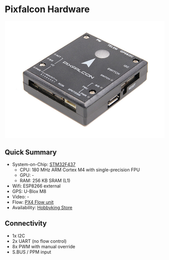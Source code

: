 # Pixfalcon Hardware

![](images/hardware/hardware-pixfalcon.jpg)

## Quick Summary

  * System-on-Chip: [STM32F437](http://www.st.com/web/en/catalog/mmc/FM141/SC1169/SS1577/LN1789)
    * CPU: 180 MHz ARM Cortex M4 with single-precision FPU
    * GPU: -
    * RAM: 256 KB SRAM (L1)
  * Wifi: ESP8266 external
  * GPS: U-Blox M8
  * Video: -
  * Flow: [PX4 Flow unit](http://www.hobbyking.com/hobbyking/store/__66308__HK_Pilot32_Optical_Flow_Kit_With_Sonar.html)
  * Availability: [Hobbyking Store](http://www.hobbyking.com/hobbyking/store/__86437__PixFalcon_Micro_PX4_Autopilot_plus_Micro_M8N_GPS_and_Mega_PBD_Power_Module.html)

## Connectivity

  * 1x I2C
  * 2x UART (no flow control)
  * 8x PWM with manual override
  * S.BUS / PPM input

